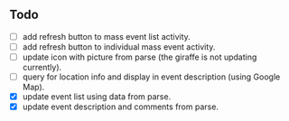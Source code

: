 Todo
---------
- [ ] add refresh button to mass event list activity.
- [ ] add refresh button to individual mass event activity.
- [ ] update icon with picture from parse (the giraffe is not updating currently).
- [ ] query for location info and display in event description (using Google Map).
- [x] update event list using data from parse.
- [x] update event description and comments from parse.
